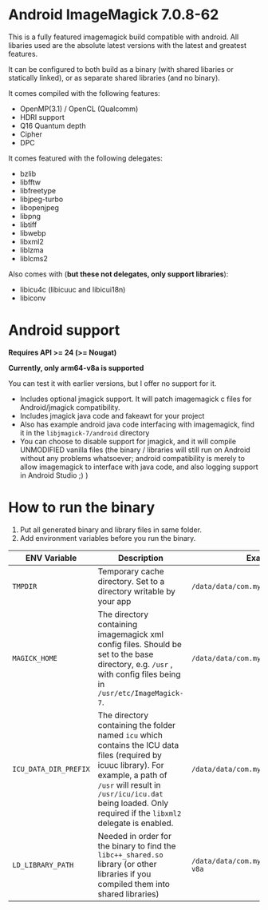 
# Android ImageMagick 7.0.8-62
This is a fully featured imagemagick build compatible with android. All libaries used are the absolute latest versions with the latest and greatest features.

It can be configured to both build as a binary (with shared libaries or statically linked), or as separate shared libraries (and no binary).

It comes compiled with the following features:

- OpenMP(3.1) / OpenCL (Qualcomm)
- HDRI support
- Q16 Quantum depth
- Cipher
- DPC

It comes featured with the following delegates:

 - bzlib
 - libfftw
 - libfreetype
 - libjpeg-turbo
 - libopenjpeg
 - libpng
 - libtiff
 - libwebp
 - libxml2
 - liblzma
 - liblcms2

Also comes with (**but these not delegates, only support libraries**):
- libicu4c (libicuuc and libicui18n)
- libiconv

# Android support

**Requires API >= 24 (>= Nougat)**

**Currently, only arm64-v8a is supported**

You can test it with earlier versions, but I offer no support for it.

- Includes optional jmagick support. It will patch imagemagick c files for Android/jmagick compatibility.
- Includes jmagick java code and fakeawt for your project
- Also has example android java code interfacing with imagemagick, find it in the `libjmagick-7/android` directory
- You can choose to disable support for jmagick, and it will compile UNMODIFIED vanilla files (the binary / libraries will still run on Android without any problems whatsoever; android compatibility is merely to allow imagemagick to interface with java code, and also logging support in Android Studio ;) )

# How to run the binary


1. Put all generated binary and library files in same folder.
2. Add environment variables before you run the binary.

| ENV Variable | Description | Example Value |
|--|--|--|
|`TMPDIR`|Temporary cache directory. Set to a directory writable by your app|`/data/data/com.myapp/files/TMP`|
|`MAGICK_HOME`|The directory containing imagemagick xml config files. Should be set to the base directory, e.g. `/usr` , with config files being in `/usr/etc/ImageMagick-7`.| `/data/data/com.myapp/files/usr`|
|`ICU_DATA_DIR_PREFIX`|The directory containing the folder named `icu` which contains the ICU data files (required by icuuc library). For example, a path of `/usr` will result in `/usr/icu/icu.dat` being loaded. Only required if the `libxml2` delegate is enabled.|`/data/data/com.myapp/files/usr`|
|`LD_LIBRARY_PATH`|Needed in order for the binary to find the `libc++_shared.so` library (or other libraries if you compiled them into shared libraries)|`/data/data/com.myapp/files/usr/lib/arm64-v8a`|

